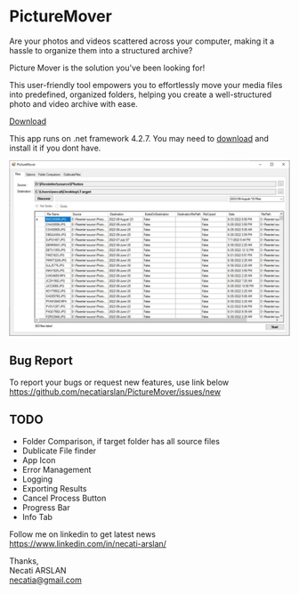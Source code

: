 # PictureMover
Are your photos and videos scattered across your computer, making it a hassle to organize them into a structured archive? 

Picture Mover is the solution you've been looking for! 

This user-friendly tool empowers you to effortlessly move your media files into predefined, organized folders, helping you create a well-structured photo and video archive with ease.

[Download](https://github.com/necatiarslan/PictureMover/raw/main/App/PictureMover.exe) 

This app runs on .net framework 4.2.7. You may need to [download](https://dotnet.microsoft.com/en-us/download/dotnet-framework/net472) and install it if you dont have.

![mainscreen](https://github.com/necatiarslan/PictureMover/raw/main/Media/picture-mover-mainscreen.JPG)

## Bug Report
To report your bugs or request new features, use link below\
https://github.com/necatiarslan/PictureMover/issues/new

## TODO
* Folder Comparison, if target folder has all source files
* Dublicate File finder
* App Icon
* Error Management
* Logging
* Exporting Results
* Cancel Process Button
* Progress Bar
* Info Tab

Follow me on linkedin to get latest news \
https://www.linkedin.com/in/necati-arslan/

Thanks, \
Necati ARSLAN \
necatia@gmail.com
